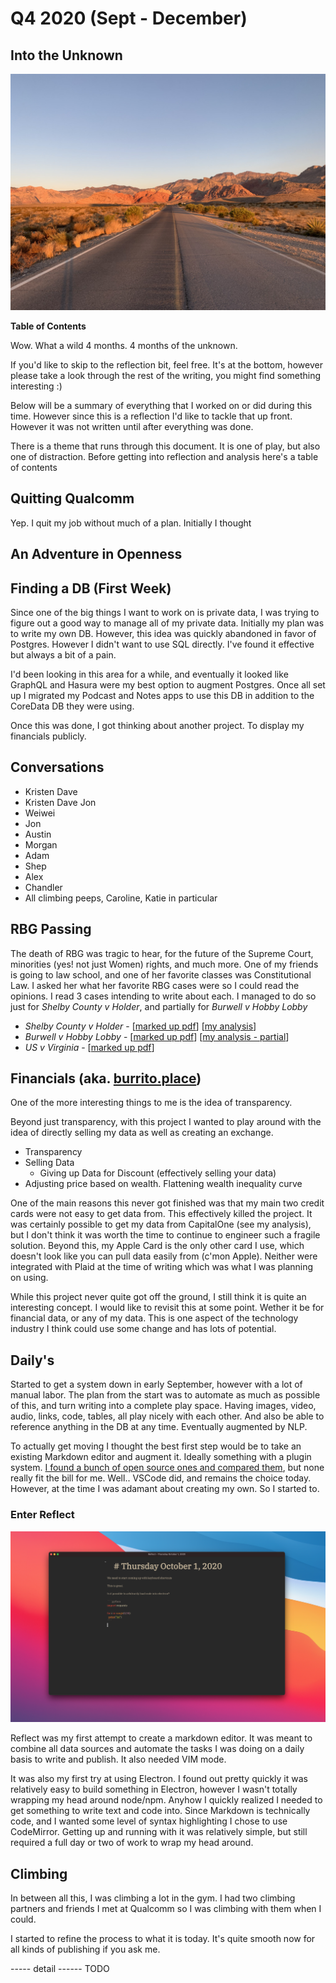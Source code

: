 # Q4 2020 (Sept - December)

## Into the Unknown

![Red Rock, NV. Oct 2020. First Climbing Trip](red_rock.jpeg)

**Table of Contents**

Wow. What a wild 4 months. 4 months of the unknown. 

If you'd like to skip to the reflection bit, feel free. It's at the bottom, however please take a look
through the rest of the writing, you might find something interesting :) 

Below will be a summary of everything that I worked on or did during this time. However since this is a
reflection I'd like to tackle that up front. However it was not written until after everything was done.

There is a theme that runs through this document. It is one of play, but also one of distraction.
Before getting into reflection and analysis here's a table of contents


## Quitting Qualcomm

Yep. I quit my job without much of a plan. Initially I thought 

## An Adventure in Openness

## Finding a DB (First Week)

Since one of the big things I want to work on is private data, I was trying to figure out a good way 
to manage all of my private data. Initially my plan was to write my own DB. However, this idea was
quickly abandoned in favor of Postgres. However I didn't want to use SQL directly. I've found it effective
but always a bit of a pain. 

I'd been looking in this area for a while, and eventually it looked like GraphQL and Hasura were my
best option to augment Postgres. Once all set up I migrated my Podcast and Notes apps to use this DB
in addition to the CoreData DB they were using. 

Once this was done, I got thinking about another project. To display my financials publicly.

## Conversations
* Kristen Dave
* Kristen Dave Jon
* Weiwei
* Jon
* Austin
* Morgan
* Adam
* Shep
* Alex
* Chandler
* All climbing peeps, Caroline, Katie in particular

## RBG Passing

The death of RBG was tragic to hear, for the future of the Supreme Court, minorities (yes!
not just Women) rights, and much more. One of my friends is going to law school, and one of her
favorite classes was Constitutional Law. I asked her what her favorite RBG cases were so I could
read the opinions. I read 3 cases intending to write about each. I managed to do so just for 
*Shelby County v Holder*, and partially for *Burwell v Hobby Lobby*

* *Shelby County v Holder* - [[marked up pdf](../../../scotus/shelby%20county%20v%20holder.pdf)] [[my analysis](../../../scotus/Shelby%20County%20v.%20Holder.html)]
* *Burwell v Hobby Lobby* - [[marked up pdf](../../../scotus/burwell%20v%20hobby%20lobby.pdf)] [[my analysis - partial](../../../scotus/Burwell%20v%20Hobby%20Lobby.html)]
* *US v Virginia* - [[marked up pdf](../../../scotus/us_v_virginia.pdf)]

## Financials (aka. [burrito.place](https://burrito.place))

One of the more interesting things to me is the idea of transparency. 

Beyond just transparency, with this project I wanted to play around with the idea of directly selling 
my data as well as creating an exchange.

* Transparency
* Selling Data
  * Giving up Data for Discount (effectively selling your data)
* Adjusting price based on wealth. Flattening wealth inequality curve

One of the main reasons this never got finished was that my main two credit cards were not easy to 
get data from. This effectively killed the project. It was certainly possible to get my data
from CapitalOne (see my analysis), but I don't think it was worth the time to continue to engineer 
such a fragile solution. Beyond this, my Apple Card is the only other card I use, which doesn't
look like you can pull data easily from (c'mon Apple). Neither were integrated with Plaid at the time
of writing which was what I was planning on using.

While this project never quite got off the ground, I still think it is quite an interesting concept.
I would like to revisit this at some point. Wether it be for financial data, or any of my data. This
is one aspect of the technology industry I think could use some change and has lots of potential. 

## Daily's

Started to get a system down in early September, however with a lot of manual labor. The plan from
the start was to automate as much as possible of this, and turn writing into a complete play space.
Having images, video, audio, links, code, tables, all play nicely with each other. And also be able
to reference anything in the DB at any time. Eventually augmented by NLP. 

To actually get moving I thought the best first step would be to take an existing Markdown editor
and augment it. Ideally something with a plugin system. [I found a bunch of open source ones and compared them](../../../day/sept30_2020/open_source_md_editors.html),
but none really fit the bill for me. Well.. VSCode did, and remains the choice today. However, at the
time I was adamant about creating my own. So I started to.

### Enter Reflect

![](../../../day/oct1_2020/yooooooo.png)

Reflect was my first attempt to create a markdown editor. It was meant to combine all data sources and
automate the tasks I was doing on a daily basis to write and publish. It also needed VIM mode.

It was also my first try at using Electron. I found out pretty quickly it was relatively easy to build
something in Electron, however I wasn't totally wrapping my head around node/npm. Anyhow I quickly realized
I needed to get something to write text and code into. Since Markdown is technically code, and I wanted
some level of syntax highlighting I chose to use CodeMirror. Getting up and running with it was relatively
simple, but still required a full day or two of work to wrap my head around.


## Climbing

In between all this, I was climbing a lot in the gym. I had two climbing partners and friends 
I met at Qualcomm so I was climbing with them when I could. 


I started to refine
the process to what it is today. It's quite smooth now for all kinds of publishing if you ask me.



----- detail ------ TODO